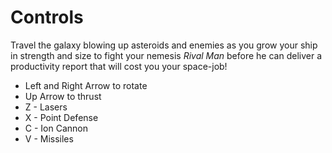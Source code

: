 # Controls

Travel the galaxy blowing up asteroids and enemies as you grow your ship in strength and size to fight your nemesis *Rival Man* before he can deliver a productivity report that will cost you your space-job!

- Left and Right Arrow  to rotate
- Up Arrow to thrust
- Z - Lasers
- X - Point Defense
- C - Ion Cannon
- V - Missiles